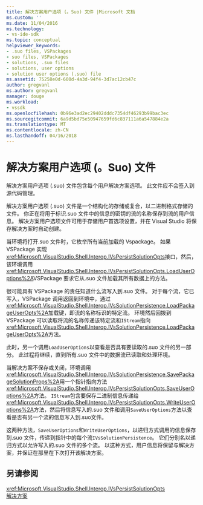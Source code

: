 ```yaml
---
title: 解决方案用户选项 (。Suo) 文件 |Microsoft 文档
ms.custom: ''
ms.date: 11/04/2016
ms.technology:
- vs-ide-sdk
ms.topic: conceptual
helpviewer_keywords:
- .suo files, VSPackages
- suo files, VSPackages
- solutions, .suo files
- solutions, user options
- solution user options (.suo) file
ms.assetid: 75258e0d-600d-4a3d-94f4-3d7ac12cb47c
author: gregvanl
ms.author: gregvanl
manager: douge
ms.workload:
- vssdk
ms.openlocfilehash: 0b96e3ad2ec29402dddc7354df46293b99bac3ec
ms.sourcegitcommit: 6a9d5bd75e50947659fd6c837111a6a547884e2a
ms.translationtype: MT
ms.contentlocale: zh-CN
ms.lasthandoff: 04/16/2018
---
```

# <a name="solution-user-options-suo-file"></a>解决方案用户选项 (。Suo) 文件
解决方案用户选项 (.suo) 文件包含每个用户解决方案选项。 此文件应不会签入到源代码管理。  
  
 解决方案用户选项 (.suo) 文件是一个结构化的存储或复合，以二进制格式存储的文件。 你正在将用于标识.suo 文件中的信息的密钥的流的名称保存到流的用户信息。 解决方案用户选项文件可用于存储用户首选项设置，并在 Visual Studio 将保存解决方案时自动创建。  
  
 当环境将打开.suo 文件时，它枚举所有当前加载的 Vspackage。 如果 VSPackage 实现<xref:Microsoft.VisualStudio.Shell.Interop.IVsPersistSolutionOpts>接口，然后，该环境调用<xref:Microsoft.VisualStudio.Shell.Interop.IVsPersistSolutionOpts.LoadUserOptions%2A>VSPackage 要求它从.suo 文件加载其所有数据上的方法。  
  
 很可能具有 VSPackage 的责任知道什么流写入到.suo 文件。 对于每个流，它已写入，VSPackage 调用返回到环境中，通过<xref:Microsoft.VisualStudio.Shell.Interop.IVsSolutionPersistence.LoadPackageUserOpts%2A>加载键，即流的名称标识的特定流。 环境然后回拨到 VSPackage 可以读取将流的名称传递该特定流和`IStream`指向<xref:Microsoft.VisualStudio.Shell.Interop.IVsSolutionPersistence.LoadPackageUserOpts%2A>方法。  
  
 此时，另一个调用`LoadUserOptions`以查看是否具有要读取的.suo 文件的另一部分。 此过程将继续，直到所有.suo 文件中的数据流已读取和处理环境。  
  
 当解决方案不保存或关闭，环境调用<xref:Microsoft.VisualStudio.Shell.Interop.IVsSolutionPersistence.SavePackageSolutionProps%2A>用一个指针指向方法<xref:Microsoft.VisualStudio.Shell.Interop.IVsPersistSolutionOpts.SaveUserOptions%2A>方法。 `IStream`包含要保存二进制信息传递给<xref:Microsoft.VisualStudio.Shell.Interop.IVsPersistSolutionOpts.WriteUserOptions%2A>方法，然后将信息写入的.suo 文件和调用`SaveUserOptions`方法以查看是否有另一个流的信息写入到.suo文件。  
  
 这两种方法，`SaveUserOptions`和`WriteUserOptions`，以递归方式调用的信息保存到.suo 文件，传递到指针中的每个流`IVsSolutionPersistence`。 它们分别名以递归方式以允许写入的.suo 文件的多个流。 以这种方式，用户信息将保留与解决方案，并保证在那里在下次打开该解决方案。  
  
## <a name="see-also"></a>另请参阅  
 <xref:Microsoft.VisualStudio.Shell.Interop.IVsPersistSolutionOpts>   
 [解决方案](../../extensibility/internals/solutions.md)